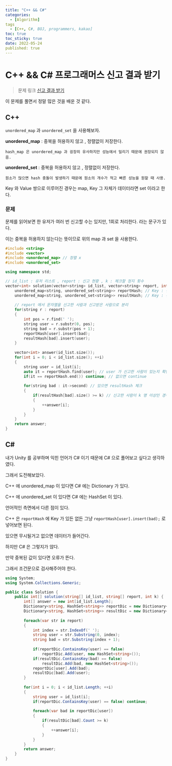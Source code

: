 ```yaml
---
title: "C++ && C#"
categories:
  - [Algorithm]
tags
  - [C++, C#, BOJ, programmers, kakao]
toc: true
toc_sticky: true
date: 2022-05-24
published: true
---
```


# C++ && C# 프로그래머스  신고 결과 받기

> 문제 링크 [신고 결과 받기](https://programmers.co.kr/learn/courses/30/lessons/92334)

이 문제를 풀면서 정말 많은 것을 배운 것 같다.

## C++
`unordered_map` 과 `unordered_set` 을 사용해보자.

**unordered_map** : 중복을 허용하지 않고 , 정렬없이 저장한다.
    
    hash_map 은 unordered_map 과 굉장히 유사하지만 성능에서 밀리기 때문에 권장되지 않음.

**unordered_set** : 중복을 허용하지 않고 , 정렬없이 저장한다.
    
    원소가 많으면 hash 충돌이 발생하기 때문에 원소의 개수가 적고 빠른 성능을 원할 때 사용.
    
Key 와 Value 쌍으로 이루어진 경우는 map, Key 그 자체가 데이터라면 set 이라고 한다.

### 문제
문제를 읽어보면 한 유저가 여러 번 신고할 수는 있지만, 1회로 처리한다. 라는 문구가 있다.

이는 중복을 허용하지 않는다는 뜻이므로 위의 map 과 set 을 사용한다.

```cpp
#include <string>
#include <vector>
#include <unordered_map> // 정렬 x
#include <unordered_set>

using namespace std;

// id_list : 유저 리스트 , report : 신고 현황 , k : 체크할 정지 횟수
vector<int> solution(vector<string> id_list, vector<string> report, int k) {
    unordered_map<string, unordered_set<string>> reportHash; // Key : 신고한 사람
    unordered_map<string, unordered_set<string>> resultHash; // Key : 신고 받은 사람
    
    // report 에서 문자열을 신고한 사람과 신고받은 사람으로 분리
    for(string r : report) 
    {
        int pos = r.find(' ');
        string user = r.substr(0, pos);
        string bad = r.substr(pos + 1);
        reportHash[user].insert(bad);
        resultHash[bad].insert(user);
    }
    
    vector<int> answer(id_list.size());
    for(int i = 0; i < id_list.size(); ++i)
    {
        string user = id_list[i];
        auto it = reportHash.find(user); // user 가 신고한 사람이 있는지 확인
        if(it == reportHash.end()) continue; // 없으면 continue
        
        for(string bad : it->second) // 있으면 resultHash 체크
        {
            if(resultHash[bad].size() >= k) // 신고한 사람이 k 명 이상인 경우
            {
                ++answer[i];
            }
        }
    }
    return answer;
}
```



## C#
내가 Unity 를 공부하며 익힌 언어가 C# 이기 때문에 C# 으로 풀어보고 싶다고 생각하였다.

그래서 도전해보았다.

C++ 에 unordered_map 이 있다면 C# 에는 Dictionary 가 있다.

C++ 에 unordered_set 이 있다면 C# 에는 HashSet 이 있다.

언어적인 측면에서 다른 점이 있다.

C++ 은 `reportHash` 에 Key 가 있든 없든 그냥 `reportHash[user].insert(bad);` 로 넣어보면 된다.

있으면 무시될거고 없으면 데이터가 들어간다.

하지만 C# 은 그렇지가 않다.

만약 중복된 값이 있다면 오류가 뜬다.

그래서 조건문으로 검사해주어야 한다.

```c#
using System;
using System.Collections.Generic;

public class Solution {
    public int[] solution(string[] id_list, string[] report, int k) {
        int[] answer = new int[id_list.Length];
        Dictionary<string, HashSet<string>> reportDic = new Dictionary<string, HashSet<string>>();
        Dictionary<string, HashSet<string>> resultDic = new Dictionary<string, HashSet<string>>();
        
        foreach(var str in report)
        {
            int index = str.IndexOf(' ');
            string user = str.Substring(0, index);
            string bad = str.Substring(index + 1);
            
            if(reportDic.ContainsKey(user) == false)
                reportDic.Add(user, new HashSet<string>());
            if(resultDic.ContainsKey(bad) == false)
                resultDic.Add(bad, new HashSet<string>());
            reportDic[user].Add(bad);
            resultDic[bad].Add(user);
        }
        
        for(int i = 0; i < id_list.Length; ++i)
        {
            string user = id_list[i];
            if(reportDic.ContainsKey(user) == false) continue;
            
            foreach(var bad in reportDic[user])
            {
                if(resultDic[bad].Count >= k)
                {
                    ++answer[i];
                }
            }
        }
        return answer;
    }
}
```
